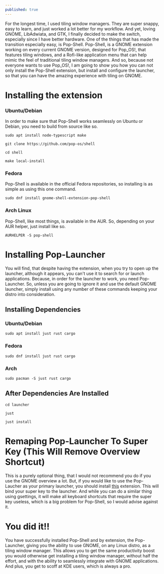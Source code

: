 ```yaml
---
published: true
---
```

For the longest time, I used tiling window managers. They are super snappy, easy to learn, and just worked a lot better for my workflow. And yet, loving GNOME, LibAdwiata, and GTK, I finally decided to make the switch, especially since I have better hardware. One of the things that has made the transition especially easy, is Pop-Shell. Pop-Shell, is a GNOME extension working on every current GNOME version, designed for Pop_OS!, that features tiling windows, and a Rofi-like application menu that can help mimic the feel of traditional tiling window managers. And so, because not everyone wants to use Pop_OS!, I am going to show you how you can not only install the Pop-Shell extension, but install and configure the launcher, so that you can have the amazing experience with tiling on GNOME. 

# Installing the extension

### Ubuntu/Debian 

In order to make sure that Pop-Shell works seamlessly on Ubuntu or Debian, you need to build from source like so. 

	sudo apt install node-typescript make

	git clone https://github.com/pop-os/shell

	cd shell 

	make local-install

### Fedora

Pop-Shell is available in the official Fedora repositories, so installing is as simple as using this one command. 

	sudo dnf install gnome-shell-extension-pop-shell


### Arch Linux 

Pop-Shell, like most things, is available in the AUR. So, depending on your AUR helper, just install like so. 

	AURHELPER -S pop-shell

# Installing Pop-Launcher

You will find, that despite having the extension, when you try to open up the launcher, although it appears, you can't use it to search for or launch applications. Because, in order for the launcher to work, you need Pop-Launcher. So, unless you are going to ignore it and use the default GNOME launcher, simply install using any number of these commands keeping your distro into consideration. 

## Installing Dependencies  

### Ubuntu/Debian

	sudo apt install just rust cargo 

### Fedora

	sudo dnf install just rust cargo

### Arch 

	sudo pacman -S just rust cargo 

## After Dependencies Are Installed 

	cd launcher 

	just 

	just install

# Remaping Pop-Launcher To Super Key (This Will Remove Overview Shortcut) 

This is a purely optional thing, that I would not recommend you do if you use the GNOME overview a lot. But, if you would like to use the Pop-Laucher as your primary launcher, you should install [this](https://extensions.gnome.org/extension/4797/pop-launcher-super-key/) extension. This will bind your super key to the launcher. And while you can do a similar thing using gsettings, it will make all keyboard shortcuts that require the super key useless, which is a big problem for Pop-Shell, so I would advise against it. 

# You did it!! 

You have successfully installed Pop-Shell and by extension, the Pop-Launcher, giving you the ability to use GNOME, on any Linux distro, as a tiling window manager. This allows you to get the same productivity boost you would otherwise get installing a tiling window manager, without half the effort, and with the ability to seamlessly integrate with GNOME applications. And plus, you get to scoff at KDE users, which is always a pro.
